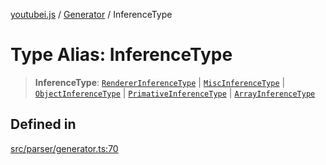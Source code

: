 [youtubei.js](../../../README.md) / [Generator](../README.md) / InferenceType

# Type Alias: InferenceType

> **InferenceType**: [`RendererInferenceType`](../interfaces/RendererInferenceType.md) \| [`MiscInferenceType`](MiscInferenceType.md) \| [`ObjectInferenceType`](../interfaces/ObjectInferenceType.md) \| [`PrimativeInferenceType`](../interfaces/PrimativeInferenceType.md) \| [`ArrayInferenceType`](ArrayInferenceType.md)

## Defined in

[src/parser/generator.ts:70](https://github.com/LuanRT/YouTube.js/blob/eb21af33db708f0355f4fb15881f5d4fabc7b06c/src/parser/generator.ts#L70)
